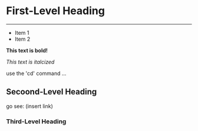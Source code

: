# First-Level Heading
------------
- Item 1
- Item 2

**This text is bold!**

*This text is italcized*

use the 'cd' command ...

## Secoond-Level Heading
go see: (insert link)

### Third-Level Heading
